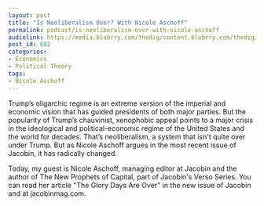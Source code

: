 ```yaml
---
layout: post
title: "Is Neoliberalism Over? With Nicole Aschoff"
permalink: podcast/is-neoliberalism-over-with-nicole-aschoff
audiolink: https://media.blubrry.com/thedig/content.blubrry.com/thedig/The_Dig_-_EP_19_-_Aschoff.mp3
post_id: 682
categories: 
- Economics
- Political Theory
tags: 
- Nicole Aschoff
---
```


Trump’s oligarchic regime is an extreme version of the imperial and economic vision that has guided presidents of both major parties. But the popularity of Trump’s chauvinist, xenophobic appeal points to a major crisis in the ideological and political-economic regime of the United States and the world for decades. That’s neoliberalism, a system that isn't quite over under Trump. But as Nicole Aschoff argues in the most recent issue of Jacobin, it has radically changed. 

Today, my guest is Nicole Aschoff, managing editor at Jacobin and the author of The New Prophets of Capital, part of Jacobin's Verso Series. You can read her article "The Glory Days Are Over" in the new issue of Jacobin and at jacobinmag.com.